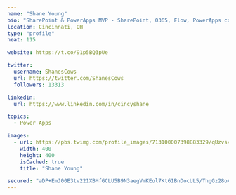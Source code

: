 ```yaml
---
name: "Shane Young"
bio: "SharePoint & PowerApps MVP - SharePoint, O365, Flow, PowerApps consulting? @PowerApps911 | Pure Snark? You found it."
location: Cincinnati, OH
type: "profile"
heat: 115

website: https://t.co/91p5BQ3pUe

twitter:
  username: ShanesCows
  url: https://twitter.com/ShanesCows
  followers: 13313

linkedin:
  url: https://www.linkedin.com/in/cincyshane

topics:
  - Power Apps

images:
  - url: https://pbs.twimg.com/profile_images/713100007398883329/qUzvsvQ3_400x400.jpg
    width: 400
    height: 400
    isCached: true
    title: "Shane Young"

secured: "aDP+EmJ00E3tv221XBMfGCLU5B9N3aegVmKEol7Kt61BnDocUL5/TngGz28oAL4+0qzAQc6BeWY+vww8h9m6GRcs6djzsFdqh0oBHM2q8BSDqVcyOTZamkg7QbjqPpLyaqSD1Gmig0F6Ln+06+ZpvGaFi4AxC1X64oYpOwnCYh2NKU02gYETl/PBZIFrkBVZPeS3Bhpm+K/VWaMuQf1TVZX7G1L19Osdr6xjtkvwFwbiSoSkBFVJbI2FMInFabMTVaUe+t1iITaKZOJF87X5S7joykfDItOVnEStZbLyBtqFvO07P4ZWZFk4uf2Uumk0k7FxXLNI4i5cdiMFyqLmP06XkJyfMX1ofdSSiGmwmDoLIaK2MpAcXxVzb/Ppr4HiC7zRZ4lFV5HWvvtXiCtfjaUMnmFyQv/XTK7dn0Jp2/k=;CIWmG7AM1rsCmbkhhtlgGA=="
---
```


